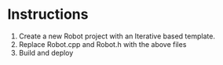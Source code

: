 # Instructions
1) Create a new Robot project with an Iterative based template.
2) Replace Robot.cpp and Robot.h with the above files
3) Build and deploy
